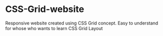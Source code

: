 # CSS-Grid-website
  Responsive website created using CSS Grid concept. Easy to understand for whose who wants to learn CSS Grid Layout
